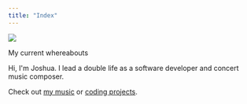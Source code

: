 ```yaml
---
title: "Index"
---
```


![](/images/marsh.jpeg)

<figcaption>My current whereabouts</figcaption>

Hi, I'm Joshua. I lead a double life as a software developer and concert music composer.

Check out [my music](https://music.cerdenia.com) or [coding projects](https://dev.cerdenia.com).